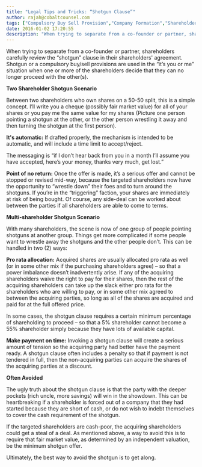 ```yaml
---
title: "Legal Tips and Tricks: “Shotgun Clause”"
author: rajah@cobaltcounsel.com
tags: ["Compulsory Buy Sell Provision","Company Formation","Shareholders Agreement"]
date: 2016-01-02 17:20:55
description: "When trying to separate from a co-founder or partner, shareholders carefully review the “shotgun” clause in their shareholder’s agreement.  Shotgun or a compulsory buy/sell provisions are used in the..."
---
```


When trying to separate from a co-founder or partner, shareholders carefully review the “shotgun” clause in their shareholders' agreement.  Shotgun or a compulsory buy/sell provisions are used in the “it’s you or me” situation when one or more of the shareholders decide that they can no longer proceed with the other(s).

**Two Shareholder Shotgun Scenario**

Between two shareholders who own shares on a 50-50 split, this is a simple concept.  I’ll write you a cheque (possibly fair market value) for all of your shares or you pay me the same value for my shares  (Picture one person pointing a shotgun at the other, or the other person wrestling it away and then turning the shotgun at the first person).

**It's automatic:**  If drafted properly, the mechanism is intended to be automatic, and will include a time limit to accept/reject.

The messaging is “if I don’t hear back from you in a month I’ll assume you have accepted, here’s your money, thanks very much, get lost.”

**Point of no return:**  Once the offer is made, it’s a serious offer and cannot be stopped or revised mid-way, because the targeted shareholders now have the opportunity to “wrestle down” their foes and to turn around the shotguns.  If you’re in the “triggering” faction, your shares are immediately at risk of being bought.   Of course, any side-deal can be worked about between the parties if all shareholders are able to come to terms.


**Multi-shareholder Shotgun Scenario**  

With many shareholders, the scene is now of one group of people pointing shotguns at another group.  Things get more complicated if some people want to wrestle away the shotguns and the other people don’t.  This can be handled in two (2) ways:

**Pro rata allocation:**  Acquired shares are usually allocated pro rata as well (or in some other mix if the purchasing shareholders agree) – so that a power imbalance doesn’t inadvertently arise.  If any of the acquiring shareholders waive the right to pay for their shares, then the rest of the acquiring shareholders can take up the slack either pro rata for the shareholders who are willing to pay, or in some other mix agreed to between the acquiring parties, so long as all of the shares are acquired and paid for at the full offered price.

In some cases, the shotgun clause requires a certain minimum percentage of shareholding to proceed – so that a 5% shareholder cannot become a 55% shareholder simply because they have lots of available capital.

**Make payment on time:**  Invoking a shotgun clause will create a serious amount of tension so the acquiring party had better have the payment ready.  A shotgun clause often includes a penalty so that if payment is not tendered in full, then the non-acquiring parties can acquire the shares of the acquiring parties at a discount.


**Often Avoided**

The ugly truth about the shotgun clause is that the party with the deeper pockets (rich uncle, more savings) will win in the showdown.   This can be heartbreaking if a shareholder is forced out of a company that they had started because they are short of cash, or do not wish to indebt themselves to cover the cash requirement of the shotgun.

If the targeted shareholders are cash-poor, the acquiring shareholders could get a steal of a deal.   As mentioned above, a way to avoid this is to require that fair market value, as determined by an independent valuation, be the minimum shotgun offer.   

Ultimately, the best way to avoid the shotgun is to get along.

 
